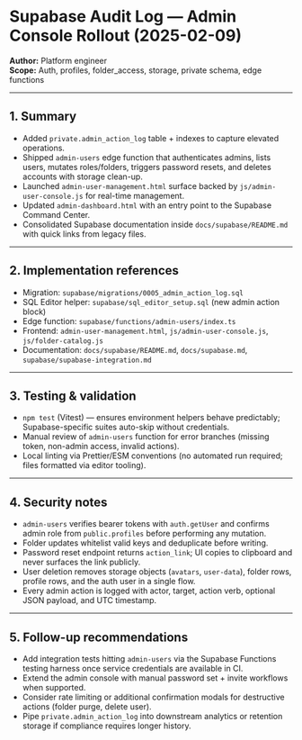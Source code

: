 # Supabase Audit Log — Admin Console Rollout (2025-02-09)

**Author:** Platform engineer  \
**Scope:** Auth, profiles, folder_access, storage, private schema, edge functions

---

## 1. Summary
- Added `private.admin_action_log` table + indexes to capture elevated operations.
- Shipped `admin-users` edge function that authenticates admins, lists users, mutates roles/folders, triggers password resets, and deletes accounts with storage clean-up.
- Launched `admin-user-management.html` surface backed by `js/admin-user-console.js` for real-time management.
- Updated `admin-dashboard.html` with an entry point to the Supabase Command Center.
- Consolidated Supabase documentation inside `docs/supabase/README.md` with quick links from legacy files.

---

## 2. Implementation references
- Migration: `supabase/migrations/0005_admin_action_log.sql`
- SQL Editor helper: `supabase/sql_editor_setup.sql` (new admin action block)
- Edge function: `supabase/functions/admin-users/index.ts`
- Frontend: `admin-user-management.html`, `js/admin-user-console.js`, `js/folder-catalog.js`
- Documentation: `docs/supabase/README.md`, `docs/supabase.md`, `supabase/supabase-integration.md`

---

## 3. Testing & validation
- `npm test` (Vitest) — ensures environment helpers behave predictably; Supabase-specific suites auto-skip without credentials.
- Manual review of `admin-users` function for error branches (missing token, non-admin access, invalid actions).
- Local linting via Prettier/ESM conventions (no automated run required; files formatted via editor tooling).

---

## 4. Security notes
- `admin-users` verifies bearer tokens with `auth.getUser` and confirms admin role from `public.profiles` before performing any mutation.
- Folder updates whitelist valid keys and deduplicate before writing.
- Password reset endpoint returns `action_link`; UI copies to clipboard and never surfaces the link publicly.
- User deletion removes storage objects (`avatars`, `user-data`), folder rows, profile rows, and the auth user in a single flow.
- Every admin action is logged with actor, target, action verb, optional JSON payload, and UTC timestamp.

---

## 5. Follow-up recommendations
- Add integration tests hitting `admin-users` via the Supabase Functions testing harness once service credentials are available in CI.
- Extend the admin console with manual password set + invite workflows when supported.
- Consider rate limiting or additional confirmation modals for destructive actions (folder purge, delete user).
- Pipe `private.admin_action_log` into downstream analytics or retention storage if compliance requires longer history.
